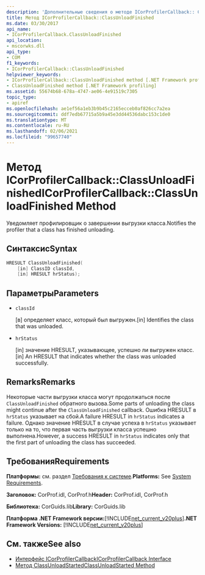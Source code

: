 ```yaml
---
description: 'Дополнительные сведения о методе ICorProfilerCallback:: ClassUnloadFinished'
title: Метод ICorProfilerCallback::ClassUnloadFinished
ms.date: 03/30/2017
api_name:
- ICorProfilerCallback.ClassUnloadFinished
api_location:
- mscorwks.dll
api_type:
- COM
f1_keywords:
- ICorProfilerCallback::ClassUnloadFinished
helpviewer_keywords:
- ICorProfilerCallback::ClassUnloadFinished method [.NET Framework profiling]
- ClassUnloadFinished method [.NET Framework profiling]
ms.assetid: 55674b68-678a-4747-ae06-4e91519c7305
topic_type:
- apiref
ms.openlocfilehash: ae1ef56a1eb3b9b45c2165ecceb0af826cc7a2ea
ms.sourcegitcommit: ddf7edb67715a5b9a45e3dd44536dabc153c1de0
ms.translationtype: MT
ms.contentlocale: ru-RU
ms.lasthandoff: 02/06/2021
ms.locfileid: "99657740"
---
```

# <a name="icorprofilercallbackclassunloadfinished-method"></a><span data-ttu-id="80e5c-103">Метод ICorProfilerCallback::ClassUnloadFinished</span><span class="sxs-lookup"><span data-stu-id="80e5c-103">ICorProfilerCallback::ClassUnloadFinished Method</span></span>

<span data-ttu-id="80e5c-104">Уведомляет профилировщик о завершении выгрузки класса.</span><span class="sxs-lookup"><span data-stu-id="80e5c-104">Notifies the profiler that a class has finished unloading.</span></span>  
  
## <a name="syntax"></a><span data-ttu-id="80e5c-105">Синтаксис</span><span class="sxs-lookup"><span data-stu-id="80e5c-105">Syntax</span></span>  
  
```cpp  
HRESULT ClassUnloadFinished(  
    [in] ClassID classId,  
    [in] HRESULT hrStatus);  
```  
  
## <a name="parameters"></a><span data-ttu-id="80e5c-106">Параметры</span><span class="sxs-lookup"><span data-stu-id="80e5c-106">Parameters</span></span>

- `classId`

  <span data-ttu-id="80e5c-107">\[в] определяет класс, который был выгружен.</span><span class="sxs-lookup"><span data-stu-id="80e5c-107">\[in] Identifies the class that was unloaded.</span></span>

- `hrStatus`

  <span data-ttu-id="80e5c-108">\[in] значение HRESULT, указывающее, успешно ли выгружен класс.</span><span class="sxs-lookup"><span data-stu-id="80e5c-108">\[in] An HRESULT that indicates whether the class was unloaded successfully.</span></span>
  
## <a name="remarks"></a><span data-ttu-id="80e5c-109">Remarks</span><span class="sxs-lookup"><span data-stu-id="80e5c-109">Remarks</span></span>  

 <span data-ttu-id="80e5c-110">Некоторые части выгрузки класса могут продолжаться после `ClassUnloadFinished` обратного вызова.</span><span class="sxs-lookup"><span data-stu-id="80e5c-110">Some parts of unloading the class might continue after the `ClassUnloadFinished` callback.</span></span> <span data-ttu-id="80e5c-111">Ошибка HRESULT в `hrStatus` указывает на сбой.</span><span class="sxs-lookup"><span data-stu-id="80e5c-111">A failure HRESULT in `hrStatus` indicates a failure.</span></span> <span data-ttu-id="80e5c-112">Однако значение HRESULT в случае успеха в `hrStatus` указывает только на то, что первая часть выгрузки класса успешно выполнена.</span><span class="sxs-lookup"><span data-stu-id="80e5c-112">However, a success HRESULT in `hrStatus` indicates only that the first part of unloading the class has succeeded.</span></span>  
  
## <a name="requirements"></a><span data-ttu-id="80e5c-113">Требования</span><span class="sxs-lookup"><span data-stu-id="80e5c-113">Requirements</span></span>  

 <span data-ttu-id="80e5c-114">**Платформы:** см. раздел [Требования к системе](../../get-started/system-requirements.md).</span><span class="sxs-lookup"><span data-stu-id="80e5c-114">**Platforms:** See [System Requirements](../../get-started/system-requirements.md).</span></span>  
  
 <span data-ttu-id="80e5c-115">**Заголовок:** CorProf.idl, CorProf.h</span><span class="sxs-lookup"><span data-stu-id="80e5c-115">**Header:** CorProf.idl, CorProf.h</span></span>  
  
 <span data-ttu-id="80e5c-116">**Библиотека:** CorGuids.lib</span><span class="sxs-lookup"><span data-stu-id="80e5c-116">**Library:** CorGuids.lib</span></span>  
  
 <span data-ttu-id="80e5c-117">**Платформа .NET Framework версии:**[!INCLUDE[net_current_v20plus](../../../../includes/net-current-v20plus-md.md)]</span><span class="sxs-lookup"><span data-stu-id="80e5c-117">**.NET Framework Versions:** [!INCLUDE[net_current_v20plus](../../../../includes/net-current-v20plus-md.md)]</span></span>  
  
## <a name="see-also"></a><span data-ttu-id="80e5c-118">См. также</span><span class="sxs-lookup"><span data-stu-id="80e5c-118">See also</span></span>

- [<span data-ttu-id="80e5c-119">Интерфейс ICorProfilerCallback</span><span class="sxs-lookup"><span data-stu-id="80e5c-119">ICorProfilerCallback Interface</span></span>](icorprofilercallback-interface.md)
- [<span data-ttu-id="80e5c-120">Метод ClassUnloadStarted</span><span class="sxs-lookup"><span data-stu-id="80e5c-120">ClassUnloadStarted Method</span></span>](icorprofilercallback-classunloadstarted-method.md)
